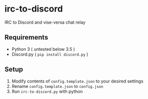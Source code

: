 # irc-to-discord
IRC to Discord and vise-versa chat relay

## Requirements

- Python 3 ( untested below 3.5 )
- Discord.py ( `pip install discord.py` )

## Setup

1. Modify contents of `config.template.json` to your desired settings
2. Rename `config.template.json` to `config.json`
3. Run `irc-to-discord.py` with python
